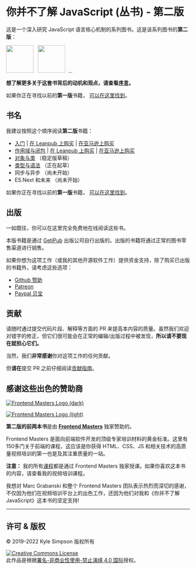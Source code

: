 # 你并不了解 JavaScript (丛书) - 第二版

这是一个深入研究 JavaScript 语言核心机制的系列图书。这是该系列图书的**第二版**：

<a href="https://leanpub.com/ydkjsy-get-started"><img src="./get-started/images/cover.png" width="75"></a>&nbsp;&nbsp;
<a href="https://leanpub.com/ydkjsy-scope-closures"><img src="./scope-closures/images/cover.png" width="75"></a>&nbsp;&nbsp;...

**想了解更多关于这套书背后的动机和观点，请查看[序言](preface.md)。**

如果你正在寻找以前的**第一版**书籍， [可以在这里找到](https://github.com/getify/You-Dont-Know-JS/blob/1ed-zh-CN/README.md)。

## 书名

我建议按照这个顺序阅读**第二版**书籍：

* [入门](get-started/README.md) | [在 Leanpub 上购买](https://leanpub.com/ydkjsy-get-started) | [在亚马逊上购买](https://www.amazon.com/dp/B084BNMN7T)
* [作用域与闭包](scope-closures/README.md) | [在 Leanpub 上购买](https://leanpub.com/ydkjsy-scope-closures) | [在亚马逊上购买](https://www.amazon.com/dp/B08634PZ3N)
* [对象与类](objects-classes/README.md) （稳定版草稿）
* [类型与语法](types-grammar/README.md) （正在起草）
* 同步与异步 （尚未开始）
* ES.Next 和未来 （尚未开始）

如果你正在寻找以前的**第一版**书籍， [可以在这里找到](https://github.com/getify/You-Dont-Know-JS/blob/1ed-zh-CN/README.md)。

## 出版

一如既往，你可以在这里完全免费地在线阅读这些书。

本版书籍是通过 [GetiPub](https://geti.pub) 出版公司自行出版的。出版的书籍将通过正常的图书零售渠道进行销售。

如果你想为这项工作（或我的其他开源软件工作）提供资金支持，除了购买已出版的书籍外，请考虑这些选项：

* [Github 赞助](https://github.com/users/getify/sponsorship)
* [Patreon](https://www.patreon.com/getify)
* [Paypal 贝宝](https://www.paypal.me/getify)

## 贡献

请随时通过提交代码片段、解释等方面的 PR 来提高本内容的质量。虽然我们欢迎对错字的修正，但它们很可能会在正常的编辑/出版过程中被发现，**所以请不要现在就担心它们。**

当然，我们**非常感谢**你对这项工作的任何贡献。

但**请在**提交 PR 之前仔细阅读[贡献指南](CONTRIBUTING.md)。

## 感谢这些出色的赞助商

[![Frontend Masters Logo (dark)](https://github.com/getify/You-Dont-Know-JS/blob/2nd-ed/external-logos/fem_logo-light.svg)](https://frontendmasters.com#gh-light-mode-only)

[![Frontend Masters Logo (light)](https://github.com/getify/You-Dont-Know-JS/blob/2nd-ed/external-logos/fem_logo.svg)](https://frontendmasters.com#gh-dark-mode-only)

**第二版的前两本书**是由 **[Frontend Masters](https://frontendmasters.com)** 独家赞助的。

Frontend Masters 是面向前端软件开发的顶级专家培训材料的黄金标准。这里有150多门关于前端的课程，这应该是你获得 HTML、CSS、JS 和相关技术的高质量视频培训的第一也是及其注重质量的一站。

**注意：** 我的所有[课程](https://frontendmasters.com/kyle-simpson)都是通过 Frontend Masters 独家授课。如果你喜欢这本书的内容，请查看我的视频培训课程。

我想对 Marc Grabanski 和整个 Frontend Masters 团队表示热烈而深切的感谢，不仅因为他们在视频培训平台上的出色工作，还因为他们对我和《你并不了解 JavaScript》这本书的坚定支持!

----

## 许可 & 版权

&copy; 2019-2022 Kyle Simpson 版权所有

<a rel="license" href="http://creativecommons.org/licenses/by-nc-nd/4.0/"><img alt="Creative Commons License" style="border-width:0" src="https://i.creativecommons.org/l/by-nc-nd/4.0/88x31.png" /></a><br />此作品是根据<a rel="license" href="https://creativecommons.org/licenses/by-nc-nd/4.0/deed.zh">署名-非商业性使用-禁止演绎 4.0 国际</a>授权。
